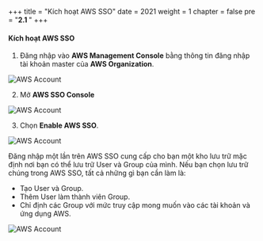 +++
title = "Kích hoạt AWS SSO"
date = 2021
weight = 1
chapter = false
pre = "<b>2.1 </b>"
+++

#### Kích hoạt AWS SSO
1. Đăng nhập vào **AWS Management Console** bằng thông tin đăng nhập tài khoản master của **AWS Organization**.

![AWS Account](/images/2/0001.png?featherlight=false&width=90pc)

2. Mở **AWS SSO Console**

![AWS Account](/images/2/0002.png?featherlight=false&width=90pc)

3. Chọn **Enable AWS SSO**.

![AWS Account](/images/2/0002.png?featherlight=false&width=90pc)

Đăng nhập một lần trên AWS SSO cung cấp cho bạn một kho lưu trữ mặc định nơi bạn có thể lưu trữ User và Group của mình. Nếu bạn chọn lưu trữ chúng trong AWS SSO, tất cả những gì bạn cần làm là:
- Tạo User và Group.
- Thêm User làm thành viên Group.
- Chỉ định các Group với mức truy cập mong muốn vào các tài khoản và ứng dụng AWS.

![AWS Account](/images/2/0003.png?featherlight=false&width=90pc)
